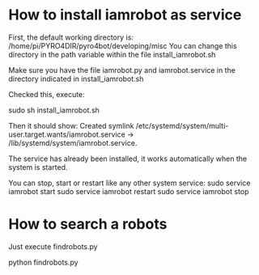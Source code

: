 # How to install iamrobot as service

First, the default working directory is: /home/pi/PYRO4DIR/pyro4bot/developing/misc
You can change this directory in the path variable within the file install_iamrobot.sh

Make sure you have the file iamrobot.py and iamrobot.service in the directory
indicated in install_iamrobot.sh

Checked this, execute:

sudo sh install_iamrobot.sh

Then it should show:
Created symlink /etc/systemd/system/multi-user.target.wants/iamrobot.service -> /lib/systemd/system/iamrobot.service.

The service has already been installed, it works automatically when the system
is started.

You can stop, start or restart like any other system service:
sudo service iamrobot start
sudo service iamrobot restart
sudo service iamrobot stop

# How to search a robots

Just execute findrobots.py

python findrobots.py
